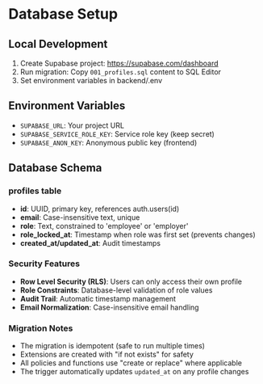 # Database Setup

## Local Development
1. Create Supabase project: https://supabase.com/dashboard
2. Run migration: Copy `001_profiles.sql` content to SQL Editor
3. Set environment variables in backend/.env

## Environment Variables
- `SUPABASE_URL`: Your project URL
- `SUPABASE_SERVICE_ROLE_KEY`: Service role key (keep secret)
- `SUPABASE_ANON_KEY`: Anonymous public key (frontend)

## Database Schema

### profiles table
- **id**: UUID, primary key, references auth.users(id)
- **email**: Case-insensitive text, unique
- **role**: Text, constrained to 'employee' or 'employer'
- **role_locked_at**: Timestamp when role was first set (prevents changes)
- **created_at/updated_at**: Audit timestamps

### Security Features
- **Row Level Security (RLS)**: Users can only access their own profile
- **Role Constraints**: Database-level validation of role values
- **Audit Trail**: Automatic timestamp management
- **Email Normalization**: Case-insensitive email handling

### Migration Notes
- The migration is idempotent (safe to run multiple times)
- Extensions are created with "if not exists" for safety
- All policies and functions use "create or replace" where applicable
- The trigger automatically updates `updated_at` on any profile changes
